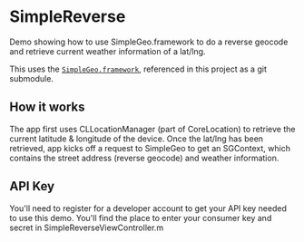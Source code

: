 # SimpleReverse

Demo showing how to use SimpleGeo.framework to do a reverse geocode and retrieve current weather information of a lat/lng.

This uses the [`SimpleGeo.framework`](https://github.com/simplegeo/SimpleGeo.framework), referenced in this project as a git submodule.

## How it works

The app first uses CLLocationManager (part of CoreLocation) to retrieve the current latitude & longitude of the device.  Once the lat/lng has been retrieved, app kicks off a request to SimpleGeo to get an SGContext, which contains the street address (reverse geocode) and weather information.

## API Key

You'll need to register for a developer account to get your API key needed to use this demo.  You'll find the place to enter your consumer key and secret in SimpleReverseViewController.m
